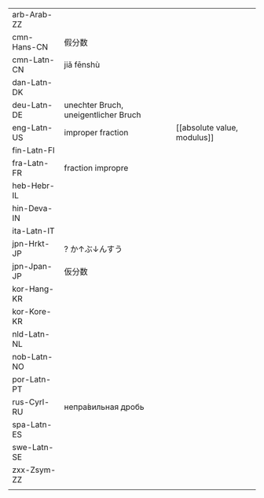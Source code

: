 | | | |
|-|-|-|
| arb-Arab-ZZ |  |  |
| cmn-Hans-CN | 假分数 |  |
| cmn-Latn-CN | jiǎ fēnshù |  |
| dan-Latn-DK |  |  |
| deu-Latn-DE | unechter Bruch, uneigentlicher Bruch |  |
| eng-Latn-US | improper fraction | [[absolute value, modulus]] |
| fin-Latn-FI |  |  |
| fra-Latn-FR | fraction impropre |  |
| heb-Hebr-IL |  |  |
| hin-Deva-IN |  |  |
| ita-Latn-IT |  |  |
| jpn-Hrkt-JP | ? か↑ぶ↓んすう |  |
| jpn-Jpan-JP | 仮分数 |  |
| kor-Hang-KR |  |  |
| kor-Kore-KR |  |  |
| nld-Latn-NL |  |  |
| nob-Latn-NO |  |  |
| por-Latn-PT |  |  |
| rus-Cyrl-RU | непра́вильная дробь |  |
| spa-Latn-ES |  |  |
| swe-Latn-SE |  |  |
| zxx-Zsym-ZZ |  |  |
|  |  |  |
